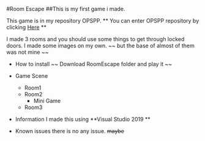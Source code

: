 #Room Escape
##This is my first game i made.

This game is in my repository OPSPP.
** You can enter OPSPP repository by clicking [Here](https://github.com/FYpingping/OPSPP.git) **


I made 3 rooms and you should use some things to get through locked doors.
I made some images on my own. ~~ but the base of almost of them was not mine ~~



* How to install 
~~ Download RoomEscape folder and play it ~~

* Game Scene
  * Room1
  * Room2
    * Mini Game
  * Room3


* Information
 I made this using **Visual Studio 2019 **


* Known issues
 there is no any issue. ~~maybe~~

